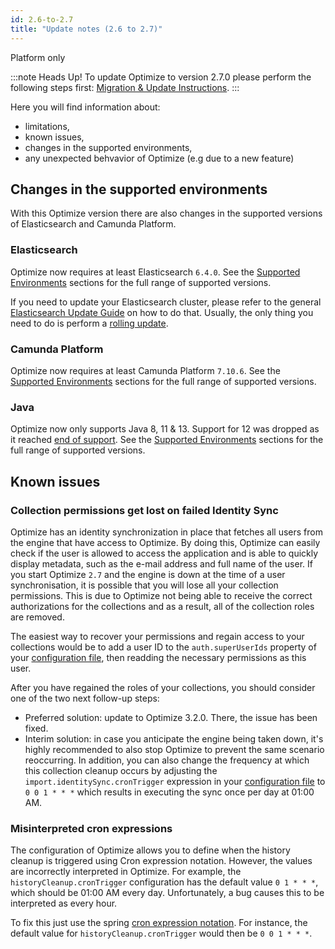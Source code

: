 ```yaml
---
id: 2.6-to-2.7
title: "Update notes (2.6 to 2.7)"
---
```


<span class="badge badge--platform">Platform only</span>

:::note Heads Up!
To update Optimize to version 2.7.0 please perform the following steps first: [Migration & Update Instructions](./instructions.md).
:::

Here you will find information about:

* limitations, 
* known issues, 
* changes in the supported environments, 
* any unexpected behvavior of Optimize (e.g due to a new feature)

## Changes in the supported environments

With this Optimize version there are also changes in the supported versions of Elasticsearch and Camunda Platform.

### Elasticsearch

Optimize now requires at least Elasticsearch `6.4.0`.
See the [Supported Environments](./../../../reference/supported-environments.md/#elasticsearch) sections for the full range of supported versions.

If you need to update your Elasticsearch cluster, please refer to the general [Elasticsearch Update Guide](https://www.elastic.co/guide/en/elasticsearch/reference/current/setup-upgrade.html) on how to do that. Usually, the only thing you need to do is  perform a [rolling update](https://www.elastic.co/guide/en/elasticsearch/reference/current/rolling-upgrades.html).

### Camunda Platform

Optimize now requires at least Camunda Platform `7.10.6`.
See the [Supported Environments](./../../../reference/supported-environments.md/#camunda-platform) sections for the full range of supported versions.

### Java

Optimize now only supports Java 8, 11 & 13. Support for 12 was dropped as it reached [end of support](https://www.oracle.com/technetwork/java/java-se-support-roadmap.html).
See the [Supported Environments](./../../../reference/supported-environments.md/) sections for the full range of supported versions.

## Known issues

### Collection permissions get lost on failed Identity Sync

Optimize has an identity synchronization in place that fetches all users from the engine that have access to Optimize. By doing this, Optimize can easily check if the user is allowed to access the application and is able to quickly display metadata, such as the e-mail address and full name of the user. If you start Optimize `2.7` and the engine is down at the time of a user synchronisation, it is possible that you will lose all your collection permissions. This is due to Optimize not being able to receive the correct authorizations for the collections and as a result, all of the collection roles are removed. 

The easiest way to recover your permissions and regain access to your collections would be to add a user ID to the `auth.superUserIds` property of your [configuration file](./../setup/configuration.md/#security), then readding the necessary permissions as this user.

After you have regained the roles of your collections, you should consider one of the two next follow-up steps:

* Preferred solution: update to Optimize 3.2.0. There, the issue has been fixed.
* Interim solution: in case you anticipate the engine being taken down, it's highly recommended to also stop Optimize to prevent the same scenario reoccurring. In addition, you can also change the frequency at which this collection cleanup occurs by adjusting the `import.identitySync.cronTrigger` expression in your [configuration file](./../setup/configuration.md/#security) to `0 0 1 * * *` which results in executing the sync once per day at 01:00 AM.

### Misinterpreted cron expressions

The configuration of Optimize allows you to define when the history cleanup is triggered using Cron expression notation. However, the values are incorrectly interpreted in Optimize. For example, the `historyCleanup.cronTrigger` configuration has the default value `0 1 * * *`, which should be 01:00 AM every day. Unfortunately, a bug causes this to be interpreted as every hour. 

To fix this just use the spring [cron expression notation](https://docs.spring.io/spring/docs/current/javadoc-api/org/springframework/scheduling/support/CronSequenceGenerator.html). For instance, the default value for `historyCleanup.cronTrigger` would then be `0 0 1 * * *`.